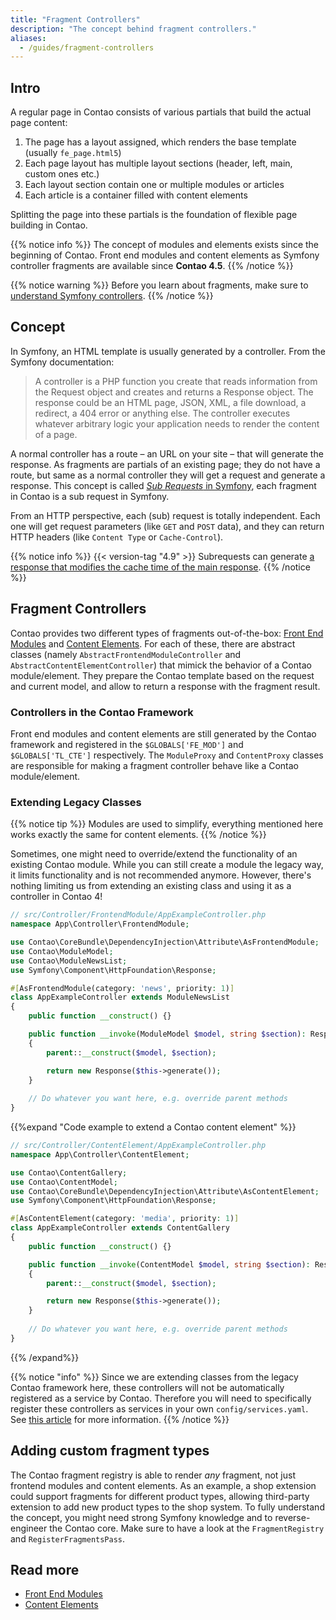 ```yaml
---
title: "Fragment Controllers"
description: "The concept behind fragment controllers."
aliases:
  - /guides/fragment-controllers
---
```



## Intro

A regular page in Contao consists of various partials that build the actual page content:

1. The page has a layout assigned, which renders the base template (usually `fe_page.html5`)
2. Each page layout has multiple layout sections (header, left, main, custom ones etc.)
3. Each layout section contain one or multiple modules or articles
4. Each article is a container filled with content elements

Splitting the page into these partials is the foundation of flexible page building in Contao.

{{% notice info %}}
The concept of modules and elements exists since the beginning of Contao.
Front end modules and content elements as Symfony controller fragments are available since **Contao 4.5**.
{{% /notice %}}

{{% notice warning %}}
Before you learn about fragments, make sure to
[understand Symfony controllers](https://symfony.com/doc/current/controller.html).
{{% /notice %}}


## Concept

In Symfony, an HTML template is usually generated by a controller. From the Symfony documentation:

> A controller is a PHP function you create that reads information from the Request object and
> creates and returns a Response object. The response could be an HTML page, JSON, XML, a
> file download, a redirect, a 404 error or anything else. The controller executes whatever
> arbitrary logic your application needs to render the content of a page.

A normal controller has a route – an URL on your site – that will generate the response.
As fragments are partials of an existing page; they do not have a route, but same as a
normal controller they will get a request and generate a response. This concept is called
[*Sub Requests* in Symfony][subrequests], each fragment in Contao is a sub request in Symfony.

From an HTTP perspective, each (sub) request is totally independent. Each one will get request
parameters (like `GET` and `POST` data), and they can return HTTP headers (like `Content Type`
or `Cache-Control`).

{{% notice info %}}
{{< version-tag "4.9" >}} Subrequests can generate [a response that modifies the cache time of
the main response](/framework/caching/#caching-fragments).
{{% /notice %}}



## Fragment Controllers

Contao provides two different types of fragments out-of-the-box:
[Front End Modules][modules] and [Content Elements][elements]. For each of
these, there are abstract classes (namely `AbstractFrontendModuleController`
and `AbstractContentElementController`) that mimick the behavior of a Contao
module/element. They prepare the Contao template based on the request and current
model, and allow to return a response with the fragment result.


### Controllers in the Contao Framework

Front end modules and content elements are still generated by the Contao
framework and registered in the `$GLOBALS['FE_MOD']` and `$GLOBALS['TL_CTE']`
respectively. The `ModuleProxy` and `ContentProxy` classes are responsible
for making a fragment controller behave like a Contao module/element.


### Extending Legacy Classes

{{% notice tip %}}
Modules are used to simplify, everything mentioned here works exactly the same for content elements.
{{% /notice %}}

Sometimes, one might need to override/extend the functionality of an existing Contao module.
While you can still create a module the legacy way, it limits functionality and is not
recommended anymore. However, there's nothing limiting us from extending an existing class and
using it as a controller in Contao 4!

```php
// src/Controller/FrontendModule/AppExampleController.php
namespace App\Controller\FrontendModule;

use Contao\CoreBundle\DependencyInjection\Attribute\AsFrontendModule;
use Contao\ModuleModel;
use Contao\ModuleNewsList;
use Symfony\Component\HttpFoundation\Response;

#[AsFrontendModule(category: 'news', priority: 1)]
class AppExampleController extends ModuleNewsList
{
    public function __construct() {}

    public function __invoke(ModuleModel $model, string $section): Response
    {
        parent::__construct($model, $section);

        return new Response($this->generate());
    }
    
    // Do whatever you want here, e.g. override parent methods
}
```

{{%expand "Code example to extend a Contao content element" %}}
```php
// src/Controller/ContentElement/AppExampleController.php
namespace App\Controller\ContentElement;

use Contao\ContentGallery;
use Contao\ContentModel;
use Contao\CoreBundle\DependencyInjection\Attribute\AsContentElement;
use Symfony\Component\HttpFoundation\Response;

#[AsContentElement(category: 'media', priority: 1)]
class AppExampleController extends ContentGallery
{
    public function __construct() {}

    public function __invoke(ContentModel $model, string $section): Response
    {
        parent::__construct($model, $section);

        return new Response($this->generate());
    }
    
    // Do whatever you want here, e.g. override parent methods
}
```
{{% /expand%}}

{{% notice "info" %}}
Since we are extending classes from the legacy Contao framework here, these controllers will not be automatically registered as a service
by Contao. Therefore you will need to specifically register these controllers as services in your own `config/services.yaml`. See 
[this article](/getting-started/starting-development#autoloading-services-and-actions) for more information.
{{% /notice %}}


## Adding custom fragment types

The Contao fragment registry is able to render _any_ fragment, not just frontend modules
and content elements. As an example, a shop extension could support fragments for different
product types, allowing third-party extension to add new product types to the shop system.
To fully understand the concept, you might need strong Symfony knowledge and to reverse-engineer
the Contao core. Make sure to have a look at the `FragmentRegistry` and `RegisterFragmentsPass`.



## Read more

* [Front End Modules][modules]
* [Content Elements][elements]


[modules]: /framework/front-end-modules/
[elements]: /framework/content-elements/
[subrequests]: https://symfony.com/doc/current/components/http_kernel.html#sub-requests
